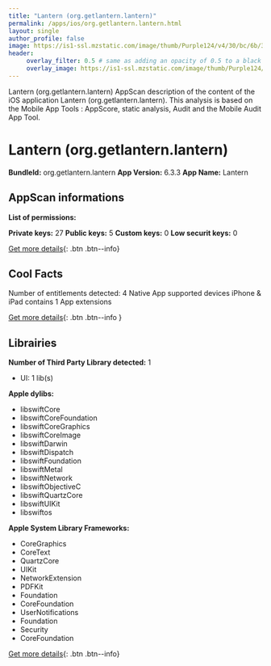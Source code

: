 ```yaml
---
title: "Lantern (org.getlantern.lantern)"
permalink: /apps/ios/org.getlantern.lantern.html
layout: single
author_profile: false
image: https://is1-ssl.mzstatic.com/image/thumb/Purple124/v4/30/bc/6b/30bc6be1-ac64-160f-df30-f85571a8656b/AppIcon-0-0-1x_U007emarketing-0-0-0-7-0-0-sRGB-0-0-0-GLES2_U002c0-512MB-85-220-0-0.png/512x512bb.jpg
header: 
     overlay_filter: 0.5 # same as adding an opacity of 0.5 to a black background
     overlay_image: https://is1-ssl.mzstatic.com/image/thumb/Purple124/v4/30/bc/6b/30bc6be1-ac64-160f-df30-f85571a8656b/AppIcon-0-0-1x_U007emarketing-0-0-0-7-0-0-sRGB-0-0-0-GLES2_U002c0-512MB-85-220-0-0.png/512x512bb.jpg
---
```

Lantern (org.getlantern.lantern) AppScan description of the content of the iOS application Lantern (org.getlantern.lantern). This analysis is based on the Mobile App Tools : AppScore, static analysis, Audit and the Mobile Audit App Tool.

# Lantern (org.getlantern.lantern)

**BundleId:** org.getlantern.lantern
**App Version:** 6.3.3
**App Name:** Lantern


## AppScan informations 

**List of permissions:** 
  
  
**Private keys:** 27
**Public keys:** 5
**Custom keys:** 0
**Low securit keys:** 0
  
[Get more details](/pricing.html){: .btn .btn--info}

## Cool Facts

Number of entitlements detected: 4
Native App
supported devices iPhone & iPad
contains 1 App extensions
  
[Get more details](/pricing.html){: .btn .btn--info }

## Librairies 
**Number of Third Party Library detected:** 1
- UI: 1 lib(s)


**Apple dylibs:**
- libswiftCore
- libswiftCoreFoundation
- libswiftCoreGraphics
- libswiftCoreImage
- libswiftDarwin
- libswiftDispatch
- libswiftFoundation
- libswiftMetal
- libswiftNetwork
- libswiftObjectiveC
- libswiftQuartzCore
- libswiftUIKit
- libswiftos


**Apple System Library Frameworks:**
- CoreGraphics
- CoreText
- QuartzCore
- UIKit
- NetworkExtension
- PDFKit
- Foundation
- CoreFoundation
- UserNotifications
- Foundation
- Security
- CoreFoundation


  
[Get more details](/pricing.html){: .btn .btn--info}

